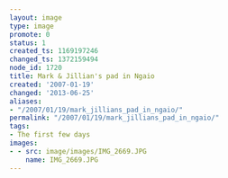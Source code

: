 ```yaml
---
layout: image
type: image
promote: 0
status: 1
created_ts: 1169197246
changed_ts: 1372159494
node_id: 1720
title: Mark & Jillian's pad in Ngaio
created: '2007-01-19'
changed: '2013-06-25'
aliases:
- "/2007/01/19/mark_jillians_pad_in_ngaio/"
permalink: "/2007/01/19/mark_jillians_pad_in_ngaio/"
tags:
- The first few days
images:
- - src: image/images/IMG_2669.JPG
    name: IMG_2669.JPG
---
```


